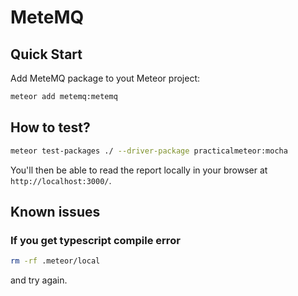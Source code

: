 # MeteMQ

## Quick Start
Add MeteMQ package to yout Meteor project:

```bash
meteor add metemq:metemq
```

## How to test?

```bash
meteor test-packages ./ --driver-package practicalmeteor:mocha
```

You'll then be able to read the report locally in your browser at
`http://localhost:3000/`.

## Known issues

### If you get typescript compile error

```bash
rm -rf .meteor/local
```

and try again.
